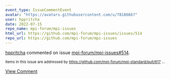 ```yaml
---
event_type: IssueCommentEvent
avatar: "https://avatars.githubusercontent.com/u/7818666?"
user: hppritcha
date: 2022-07-15
repo_name: mpi-forum/mpi-issues
html_url: https://github.com/mpi-forum/mpi-issues/issues/514
repo_url: https://github.com/mpi-forum/mpi-issues
---
```


<a href='https://github.com/hppritcha' target='_blank'>hppritcha</a> commented on issue <a href='https://github.com/mpi-forum/mpi-issues/issues/514' target='_blank'>mpi-forum/mpi-issues#514</a>.

<small>items in this issue are addressed by https://github.com/mpi-forum/mpi-standard/pull/617...</small>

<a href='https://github.com/mpi-forum/mpi-issues/issues/514' target='_blank'>View Comment</a>